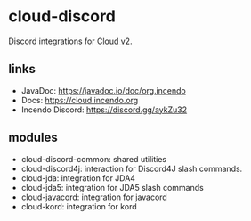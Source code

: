 # cloud-discord

Discord integrations for [Cloud v2](https://github.com/incendo/cloud).

## links

- JavaDoc: https://javadoc.io/doc/org.incendo
- Docs: https://cloud.incendo.org
- Incendo Discord: https://discord.gg/aykZu32

## modules

- cloud-discord-common: shared utilities
- cloud-discord4j: interaction for Discord4J slash commands.
- cloud-jda: integration for JDA4
- cloud-jda5: integration for JDA5 slash commands
- cloud-javacord: integration for javacord
- cloud-kord: integration for kord
